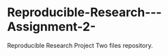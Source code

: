 Reproducible-Research---Assignment-2-
=====================================

Reproducible Research Project Two files repository.
